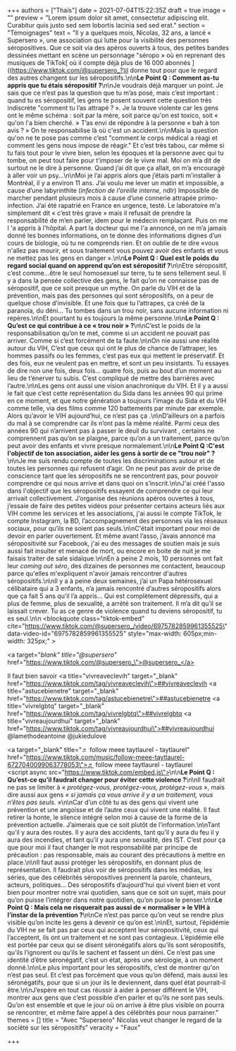 +++
authors = ["Thaïs"]
date = 2021-07-04T15:22:35Z
draft = true
image = ""
preview = "Lorem ipsum dolor sit amet, consectetur adipiscing elit. Curabitur quis justo sed sem lobortis lacinia sed sed erat."
section = "Témoignages"
text = "Il y a quelques mois, Nicolas, 32 ans, a lancé « Supersero », une association qui lutte pour la visibilité des personnes séropositives. Que ce soit via des apéros ouverts à tous, des petites bandes dessinées mettant en scène un personnage \"séropo » où en reprenant des musiques de TikTok[ où il compte déjà plus de 16 000 abonnés ]((https://www.tiktok.com/@supersero_?)il donne tout pour que le regard des autres changent sur les séropositifs.\n\n**Le Point Q : Comment as-tu appris que tu étais séropositif ?**\n\nJe voudrais déjà marquer un point. Je sais que ce n’est pas la question que tu m’as posé, mais c’est important : quand tu es séropositif, les gens te posent souvent cette question très indiscrète \"comment tu l’as attrapé ? ». Je la trouve violente car les gens ont le même schéma : soit par la mère, soit parce qu'on est toxico, soit « qu'on l'a bien cherché. » T’as envi de répondre à la personne « bah à ton avis ? » On te responsabilise là où c'est un accident.\n\nMais la question qu'on ne te pose pas comme c’est \"comment le corps médical a réagi et comment les gens nous impose de réagir.\" Et c’est très tabou, car même si tu fais tout pour le vivre bien, selon les époques et la personne avec qui tu tombe, on peut tout faire pour t’imposer de le vivre mal. Moi on m’a dit de surtout ne le dire à personne. Quand j’ai dit que ça allait, on m’a encouragé à aller voir un psy…\n\nMoi je l’ai appris alors que j’étais parti m’installer à Montréal, il y a environ 11 ans. J’ai voulu me lever un matin et impossible, a cause d’une labyrinthite (_infection de l'oreille interne,_ ndlr) Impossible de marcher pendant plusieurs mois à cause d’une connerie attrapée primo-infection. J’ai été rapatrié en France en urgence, testé. Le laboratoire m'a simplement dit « c’est très grave » mais il refusait de prendre la responsabilité de m’en parler, idem pour le médecin remplaçant. Puis on me l 'a appris à l'hôpital. A part la docteur qui me l'a annoncé, on ne m’a jamais donné les bonnes informations, on te donne des informations dignes d’un cours de biologie, où tu ne comprends rien. Et on oublie de te dire «vous n'allez pas mourir, et sous traitement vous pouvez avoir des enfants et vous ne mettez pas les gens en danger ».\n\n**Le Point Q : Quel est le poids du regard social quand on apprend qu’on est séropositif ?**\n\nEtre séropositif, c’est comme...être le seul homosexuel sur terre, tu te sens tellement seul. Il y a dans la pensée collective des gens, le fait qu’on ne connaisse pas de séropositif, que ce soit presque un mythe. On parle du VIH et de la prévention, mais pas des personnes qui sont séropositifs, on a peur de quelque chose d’invisible. Et une fois que tu l’attrapes, ça créé de la paranoïa, du déni… Tu tombes dans un trou noir, sans aucune information ni repères.\n\nEt pourtant tu es toujours la même personne.\n\n**Le Point Q : Qu’est ce qui contribue à ce « trou noir » ?**\n\nC’est le poids de la responsabilisation qu’on te met, comme si un accident ne pouvait pas arriver. Comme si c’est forcément de ta faute.\n\nOn nie aussi une réalité autour du VIH, C’est que ceux qui ont le plus de chance de l’attraper, les hommes passifs ou les femmes, c’est pas eux qui mettent le préservatif. Et des fois, eux ne veulent pas en mettre, et sont un peu insistants. Tu essayes de dire non une fois, deux fois… quatre fois, puis au bout d’un moment au lieu de t’énerver tu subis. C’est compliqué de mettre des barrières avec l’autre.\n\nLes gens ont aussi une vision anachronique du VIH. Et il y a aussi le fait que c’est cette représentation du Sida dans les années 90 qui prime en ce moment, et que notre génération a toujours l’image du Sida et du VIH comme telle, via des films comme 120 battements par minute par exemple. Alors qu’avoir le VIH aujourd’hui, ce n’est pas ça .\n\nD’ailleurs on a parfois du mal à se comprendre car ils n’ont pas la même réalité. Parmi ceux des années 90 qui n’arrivent pas à passer le deuil du survivant , certains ne comprennent pas qu’on se plaigne, parce qu’on a un traitement, parce qu’on peut avoir des enfants et vivre presque normalement.\n\n**Le Point Q :C'est l'objectif de ton association, aider les gens à sortir de ce \"trou noir\" ?**\n\nJe me suis rendu compte de toutes les discriminations autour et de toutes les personnes qui refusent d’agir. On ne peut pas avoir de prise de conscience tant que les séropositifs ne se rencontrent pas, pour pouvoir comprendre ce qui nous arrive et dans quoi on s’inscrit.\n\nJ'ai créé l'asso dans l'objectif que les séropositifs essayent de comprendre ce qui leur arrivait collectivement. J’organise des réunions apéros ouvertes à tous, j’essaie de faire des petites vidéos pour présenter certains acteurs liés aux VIH comme les services et les associations, j'ai aussi le compte TikTok, le compte Instagram, la BD, l’accompagnement des personnes via les réseaux sociaux, pour qu’ils ne soient pas seuls.\n\nC'était important pour moi de devoir en parler ouvertement. Et même avant l’asso, j’avais annoncé ma séropositivité sur Facebook, j'ai eu des messages de soutien mais je suis aussi fait insulter et menacé de mort, ou encore en boite de nuit je me faisais traiter de sale sidaïque.\n\nEn à peine 2 mois, 10 personnes ont fait leur _coming out séro_, des dizaines de personnes me contactent, beaucoup parce qu'elles m'expliquent n'avoir jamais rencontrer d'autres séropositifs.\n\nIl y a à peine deux semaines, j’ai un Papa hétérosexuel célibataire qui a 3 enfants, n’a jamais rencontré d’autres séropositifs alors que ça fait 5 ans qu’il l’a appris… Qui est complètement dépressifs, qui a plus de femme, plus de sexualité, a arrêté son traitement. Il m’a dit qu’il se laissait crever. Tu as ce genre de violence quand tu deviens séropositif, tu es seul.\n\n    <blockquote class=\"tiktok-embed\" cite=\"https://www.tiktok.com/@supersero_/video/6975782859961355525\" data-video-id=\"6975782859961355525\" style=\"max-width: 605px;min-width: 325px;\" > <section> <a target=\"_blank\" title=\"@supersero_\" href=\"https://www.tiktok.com/@supersero_\">@supersero_</a> <p>Il faut bien savoir <a title=\"vivreaveclevih\" target=\"_blank\" href=\"https://www.tiktok.com/tag/vivreaveclevih\">##vivreaveclevih</a> <a title=\"astucebienetre\" target=\"_blank\" href=\"https://www.tiktok.com/tag/astucebienetre\">##astucebienetre</a> <a title=\"vivrelgbtq\" target=\"_blank\" href=\"https://www.tiktok.com/tag/vivrelgbtq\">##vivrelgbtq</a> <a title=\"vivreaujourdhui\" target=\"_blank\" href=\"https://www.tiktok.com/tag/vivreaujourdhui\">##vivreaujourdhui</a> @lamethodeantoine  @jukiedulove </p> <a target=\"_blank\" title=\"♬ follow meee taytlaurel - taytlaurel\" href=\"https://www.tiktok.com/music/follow-meee-taytlaurel-6727040099063778053\">♬ follow meee taytlaurel - taytlaurel</a> </section> </blockquote> <script async src=\"https://www.tiktok.com/embed.js\"></script>\n\n**Le Point Q : Qu’est-ce qu’il faudrait changer pour éviter cette violence ?**\n\nIl faudrait ne pas se limiter à _« protégez-vous, protégez-vous, protégez-vous_ », mais dire aussi aux gens _« si jamais ça vous arrive il y a un traitement, vous n’êtes pas seuls. »_\n\nCar d’un côté tu as des gens qui vivent une prévention et une angoisse et de l’autre ceux qui vivent une réalité. Il faut retirer la honte, le silence intégré selon moi à cause de la forme de la prévention actuelle. J’aimerais que ce soit plutôt de l’information.\n\nTant qu’il y aura des routes. Il y aura des accidents, tant qu’il y aura du feu il y aura des incendies, et tant qu’il y aura une sexualité, des IST. C’est pour ça que pour moi il faut changer le mot responsabilité par principe de précaution : pas responsable, mais au courant des précautions à mettre en place.\n\nIl faut aussi protéger les séropositifs, en donnant plus de représentation. Il faudrait plus voir de séropositifs dans les médias, les séries, que des célébrités séropositives prennent la parole, chanteurs, acteurs, politiques… Des séropositifs d’aujourd'hui qui vivent bien et vont bien pour montrer notre vrai quotidien, sans que ce soit un sujet, mais pour qu’on puisse l’intégrer dans notre quotidien, qu’on puisse le penser.\n\n**Le Point Q : Mais cela ne risquerait pas aussi de « normaliser » le VIH à l’instar de la prévention ?**\n\nCe n’est pas parce qu’on veut se rendre plus visible qu’on incite les gens à devenir ce qu’on est.\n\nEt, surtout, l’épidémie du VIH ne se fait pas par ceux qui acceptent leur séropositivité, ceux qui l’acceptent, ils ont un traitement et ne sont pas contagieux. L’épidémie elle est portée par ceux qui se disent séronégatifs alors qu’ils sont séropositifs, qu’ils l’ignorent ou qu’ils le sachent et fassent un déni. Ce n’est pas une identité d’être séronégatif, c’est un état, après une sérologie, à un moment donné.\n\nLe plus important pour les séropositifs, c’est de montrer qu'on n’est pas seul. Et c’est pas forcément que vous qu’on défend, mais aussi les séronégatifs, pour que si un jour ils le deviennent, dans quel état pourrait-il être.\n\nJ’espère en tout cas réussir à aider à penser différent le VIH, montrer aux gens que c’est possible d’en parler et qu’ils ne sont pas seuls. Qu’on est ensemble et que le jour où on arrive à être plus visible on pourra se rencontrer, et même  faire appel à des célébrités pour nous parrainer."
themes = []
title = "Avec \"Supersero\" Nicolas veut changer le regard de la société sur les séropositifs"
veracity = "Faux"

+++
